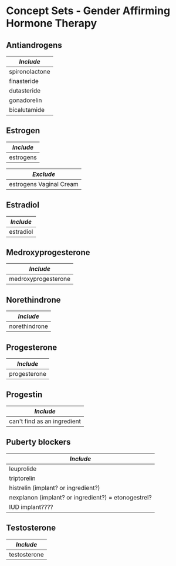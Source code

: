 # Concept Sets - Gender Affirming Hormone Therapy

## Antiandrogens
| *Include* | 
| --------- |
| spironolactone |
| finasteride |
| dutasteride |
| gonadorelin |
| bicalutamide |

## Estrogen
| *Include* | 
| --------- |
| estrogens | 

| *Exclude* |
| --------- |
| estrogens Vaginal Cream |

## Estradiol
| *Include* | 
| --------- |
| estradiol |

## Medroxyprogesterone
| *Include* | 
| --------- |
| medroxyprogesterone |

## Norethindrone
| *Include* | 
| --------- |
| norethindrone |

## Progesterone
| *Include* | 
| --------- |
| progesterone |

## Progestin
| *Include* | 
| --------- |
| can't find as an ingredient |

## Puberty blockers
| *Include* | 
| --------- |
| leuprolide |
| triptorelin |
| histrelin (implant? or ingredient?) |
| nexplanon (implant? or ingredient?)  = etonogestrel? |
| IUD implant???? |

## Testosterone
| *Include* | 
| --------- |
| testosterone | 